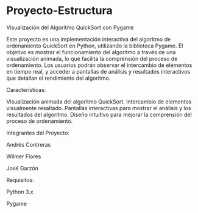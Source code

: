 # Proyecto-Estructura

Visualización del Algoritmo QuickSort con Pygame


Este proyecto es una implementación interactiva del algoritmo de ordenamiento QuickSort en Python, utilizando la biblioteca Pygame. El objetivo es mostrar el funcionamiento del algoritmo a través de una visualización animada, lo que facilita la comprensión del proceso de ordenamiento. Los usuarios podrán observar el intercambio de elementos en tiempo real, y acceder a pantallas de análisis y resultados interactivos que detallan el rendimiento del algoritmo.


Características:

Visualización animada del algoritmo QuickSort.
Intercambio de elementos visualmente resaltado.
Pantallas interactivas para mostrar el análisis y los resultados del algoritmo.
Diseño intuitivo para mejorar la comprensión del proceso de ordenamiento.

Integrantes del Proyecto:

Andrés Contreras

Wilmer Flores

José Garzón


Requisitos:

Python 3.x

Pygame
